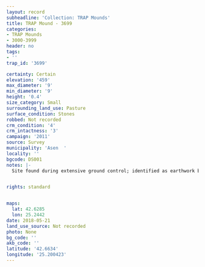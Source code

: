 ```yaml
---
layout: record
subheadline: 'Collection: TRAP Mounds'
title: TRAP Mound - 3699
categories:
- TRAP Mounds
- 3000-3999
header: no
tags:
- ''
trap_id: '3699'

certainty: Certain
elevation: '459'
max_diameter: '9'
min_diameter: '9'
height: '0.4'
size_category: Small
surrounding_land_use: Pasture
surface_condition: Stones
robbed: Not recorded
crm_condition: '4'
crm_intactness: '3'
campaign: '2011'
source: Survey
municipality: 'Asen  '
locality: ''
bgcode: DS001
notes: |-
  Site found during extensive ground control; identified as earthwork but not fully registered.


rights: standard


maps:
  lat: 42.6285
  lon: 25.2442
date: 2018-05-21
land_use_source: Not recorded
photo: None
bg_code: ''
akb_code: ''
latitude: '42.6634'
longitude: '25.200423'
---
```

